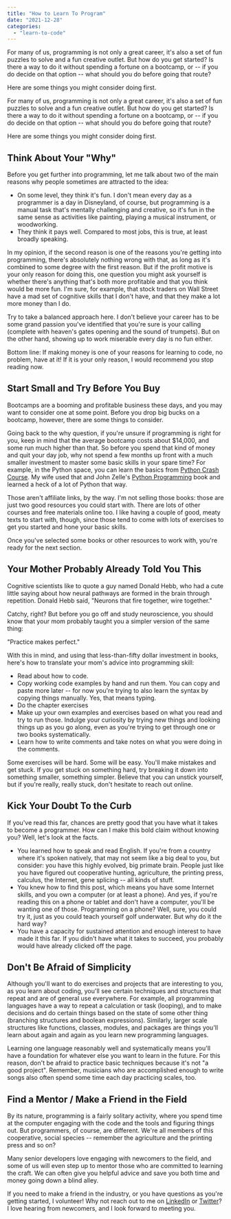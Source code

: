 ```yaml
---
title: "How to Learn To Program"
date: "2021-12-28"
categories: 
  - "learn-to-code"
---
```


For many of us, programming is not only a great career, it's also a set of fun puzzles to solve and a fun creative outlet. But how do you get started? Is there a way to do it without spending a fortune on a bootcamp, or -- if you do decide on that option -- what should you do before going that route?

Here are some things you might consider doing first.


For many of us, programming is not only a great career, it's also a set of fun puzzles to solve and a fun creative outlet. But how do you get started? Is there a way to do it without spending a fortune on a bootcamp, or -- if you do decide on that option -- what should you do before going that route?

Here are some things you might consider doing first.

## Think About Your "Why"

Before you get further into programming, let me talk about two of the main reasons why people sometimes are attracted to the idea:

- On some level, they think it's fun. I don't mean every day as a programmer is a day in Disneyland, of course, but programming is a manual task that's mentally challenging and creative, so it's fun in the same sense as activities like painting, playing a musical instrument, or woodworking.
- They think it pays well. Compared to most jobs, this is true, at least broadly speaking.

In my opinion, if the second reason is one of the reasons you're getting into programming, there's absolutely nothing wrong with that, as long as it's combined to some degree with the first reason. But if the profit motive is your only reason for doing this, one question you might ask yourself is whether there's anything that's both more profitable and that you think would be more fun. I'm sure, for example, that stock traders on Wall Street have a mad set of cognitive skills that I don't have, and that they make a lot more money than I do.

Try to take a balanced approach here. I don't believe your career has to be some grand passion you've identified that you're sure is your calling (complete with heaven's gates opening and the sound of trumpets). But on the other hand, showing up to work miserable every day is no fun either.

Bottom line: If making money is one of your reasons for learning to code, no problem, have at it! If it is your only reason, I would recommend you stop reading now.

## Start Small and Try Before You Buy

Bootcamps are a booming and profitable business these days, and you may want to consider one at some point. Before you drop big bucks on a bootcamp, however, there are some things to consider.

Going back to the why question, if you're unsure if programming is right for you, keep in mind that the average bootcamp costs about $14,000, and some run much higher than that. So before you spend that kind of money and quit your day job, why not spend a few months up front with a much smaller investment to master some basic skills in your spare time? For example, in the Python space, you can learn the basics from [Python Crash Course](https://www.amazon.com/Python-Crash-Course-2nd-Edition/dp/1593279280/ref=sr_1_1?keywords=python+crash+course&qid=1640694038&sprefix=Python+Crash%2Caps%2C68&sr=8-1). My wife used that and John Zelle's [Python Programming](https://www.amazon.com/Python-Programming-Introduction-Computer-Science/dp/1590282752/ref=sr_1_2?keywords=john+zelle&qid=1640694302&sprefix=John+Zelle%2Caps%2C68&sr=8-2) book and learned a heck of a lot of Python that way.

Those aren't affiliate links, by the way. I'm not selling those books: those are just two good resources you could start with. There are lots of other courses and free materials online too. I like having a couple of good, meaty texts to start with, though, since those tend to come with lots of exercises to get you started and hone your basic skills.

Once you've selected some books or other resources to work with, you're ready for the next section.

## Your Mother Probably Already Told You This

Cognitive scientists like to quote a guy named Donald Hebb, who had a cute little saying about how neural pathways are formed in the brain through repetition. Donald Hebb said, "Neurons that fire together, wire together."

Catchy, right? But before you go off and study neuroscience, you should know that your mom probably taught you a simpler version of the same thing:  
  
"Practice makes perfect."

With this in mind, and using that less-than-fifty dollar investment in books, here's how to translate your mom's advice into programming skill:

- Read about how to code.
- Copy working code examples by hand and run them. You can copy and paste more later -- for now you're trying to also learn the syntax by copying things manually. Yes, that means typing.
- Do the chapter exercises
- Make up your own examples and exercises based on what you read and try to run those. Indulge your curiosity by trying new things and looking things up as you go along, even as you're trying to get through one or two books systematically.
- Learn how to write comments and take notes on what you were doing in the comments.

Some exercises will be hard. Some will be easy. You'll make mistakes and get stuck. If you get stuck on something hard, try breaking it down into something smaller, something simpler. Believe that you can unstick yourself, but if you're really, really stuck, don't hesitate to reach out online.

## Kick Your Doubt To the Curb

If you've read this far, chances are pretty good that you have what it takes to become a programmer. How can I make this bold claim without knowing you? Well, let's look at the facts.

- You learned how to speak and read English. If you're from a country where it's spoken natively, that may not seem like a big deal to you, but consider: you have this highly evolved, big primate brain. People just like you have figured out cooperative hunting, agriculture, the printing press, calculus, the Internet, gene splicing -- all kinds of stuff.
- You knew how to find this post, which means you have some Internet skills, and you own a computer (or at least a phone). And yes, if you're reading this on a phone or tablet and don't have a computer, you'll be wanting one of those. Programming on a phone? Well, sure, you could try it, just as you could teach yourself golf underwater. But why do it the hard way?
- You have a capacity for sustained attention and enough interest to have made it this far. If you didn't have what it takes to succeed, you probably would have already clicked off the page.

## Don't Be Afraid of Simplicity

Although you'll want to do exercises and projects that are interesting to you, as you learn about coding, you'll see certain techniques and structures that repeat and are of general use everywhere. For example, all programming languages have a way to repeat a calculation or task (looping), and to make decisions and do certain things based on the state of some other thing (branching structures and boolean expressions). Similarly, larger scale structures like functions, classes, modules, and packages are things you'll learn about again and again as you learn new programming languages.

Learning one language reasonably well and systematically means you'll have a foundation for whatever else you want to learn in the future. For this reason, don't be afraid to practice basic techniques because it's not "a good project". Remember, musicians who are accomplished enough to write songs also often spend some time each day practicing scales, too.

## Find a Mentor / Make a Friend in the Field

By its nature, programming is a fairly solitary activity, where you spend time at the computer engaging with the code and the tools and figuring things out. But programmers, of course, are different. We're all members of this cooperative, social species -- remember the agriculture and the printing press and so on?  
  
Many senior developers love engaging with newcomers to the field, and some of us will even step up to mentor those who are committed to learning the craft. We can often give you helpful advice and save you both time and money going down a blind alley.

If you need to make a friend in the industry, or you have questions as you're getting started, I volunteer! Why not reach out to me on [LinkedIn](https://www.linkedin.com/in/codesolid) or [Twitter](https://twitter.com/JohnLockwood)? I love hearing from newcomers, and I look forward to meeting you.
